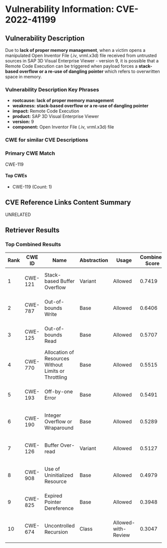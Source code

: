 # Vulnerability Information: CVE-2022-41199

## Vulnerability Description
Due to **lack of proper memory management**, when a victim opens a manipulated Open Inventor File (.iv, vrml.x3d) file received from untrusted sources in SAP 3D Visual Enterprise Viewer - version 9, it is possible that a Remote Code Execution can be triggered when payload forces a **stack-based overflow or a re-use of dangling pointer** which refers to overwritten space in memory.

### Vulnerability Description Key Phrases
- **rootcause:** **lack of proper memory management**
- **weakness:** **stack-based overflow or a re-use of dangling pointer**
- **impact:** Remote Code Execution
- **product:** SAP 3D Visual Enterprise Viewer
- **version:** 9
- **component:** Open Inventor File (.iv, vrml.x3d) file

### CWE for similar CVE Descriptions
### Primary CWE Match
CWE-119

#### Top CWEs
- CWE-119 (Count: 1)

## CVE Reference Links Content Summary
UNRELATED

## Retriever Results

### Top Combined Results

| Rank | CWE ID | Name | Abstraction | Usage | Combined Score | Retrievers | Individual Scores |
|------|--------|------|-------------|-------|---------------|------------|-------------------|
| 1 | CWE-121 | Stack-based Buffer Overflow | Variant | Allowed | 0.7419 | dense, sparse | dense: 0.495, sparse: 0.972 |
| 2 | CWE-787 | Out-of-bounds Write | Base | Allowed | 0.6406 | sparse, graph | sparse: 0.495, graph: 1.000 |
| 3 | CWE-125 | Out-of-bounds Read | Base | Allowed | 0.5707 | sparse, graph | sparse: 0.457, graph: 0.865 |
| 4 | CWE-770 | Allocation of Resources Without Limits or Throttling | Base | Allowed | 0.5515 | sparse, graph | sparse: 0.471, graph: 0.789 |
| 5 | CWE-193 | Off-by-one Error | Base | Allowed | 0.5491 | sparse, graph | sparse: 0.467, graph: 0.789 |
| 6 | CWE-190 | Integer Overflow or Wraparound | Base | Allowed | 0.5289 | dense, sparse | dense: 0.492, sparse: 0.494 |
| 7 | CWE-126 | Buffer Over-read | Variant | Allowed | 0.5127 | sparse, graph | sparse: 0.496, graph: 0.761 |
| 8 | CWE-908 | Use of Uninitialized Resource | Base | Allowed | 0.4979 | dense, sparse | dense: 0.492, sparse: 0.440 |
| 9 | CWE-825 | Expired Pointer Dereference | Base | Allowed | 0.3948 | dense, sparse | dense: 0.488, sparse: 0.263 |
| 10 | CWE-674 | Uncontrolled Recursion | Class | Allowed-with-Review | 0.3047 | dense, sparse | dense: 0.486, sparse: 0.481 |

